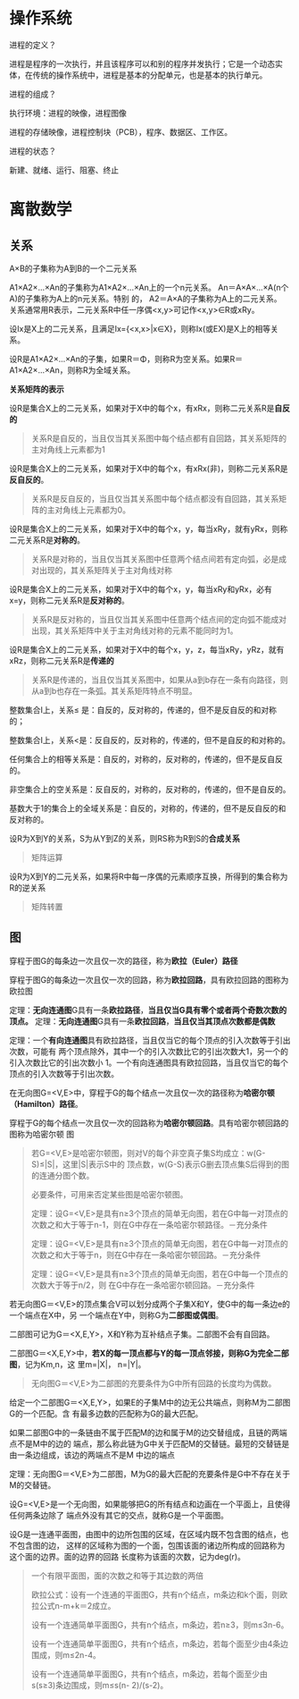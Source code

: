 # 操作系统

进程的定义？

进程是程序的一次执行，并且该程序可以和别的程序并发执行；它是一个动态实体，在传统的操作系统中，进程是基本的分配单元，也是基本的执行单元。

进程的组成？

执行环境：进程的映像，进程图像

进程的存储映像，进程控制块（PCB），程序、数据区、工作区。

进程的状态？

新建、就绪、运行、阻塞、终止

# 离散数学

## 关系

A×B的子集称为A到B的一个二元关系

A1×A2×...×An的子集称为A1×A2×...×An上的一个n元关系。
An＝A×A×...×A(n个A)的子集称为A上的n元关系。特别
的， A2＝A×A的子集称为A上的二元关系。
关系通常用R表示，二元关系R中任一序偶<x,y>可记作<x,y>∈R或xRy。

设Ix是X上的二元关系，且满足Ix={<x,x>|x∈X}，则称Ix(或EX)是X上的相等关系。

设R是A1×A2×...×An的子集，如果R＝Φ，则称R为空关系。如果R＝ A1×A2×...×An，则称R为全域关系。

**关系矩阵的表示**

设R是集合X上的二元关系，如果对于X中的每个x，有xRx，则称二元关系R是**自反的**

> 关系R是自反的，当且仅当其关系图中每个结点都有自回路，其关系矩阵的主对角线上元素都为1

设R是集合X上的二元关系，如果对于X中的每个x，有xRx(非)，则称二元关系R是**反自反的**。

> 关系R是反自反的，当且仅当其关系图中每个结点都没有自回路，其关系矩阵的主对角线上元素都为0。

设R是集合X上的二元关系，如果对于X中的每个x，y，每当xRy，就有yRx，则称二元关系R是**对称的**。

>  关系R是对称的，当且仅当其关系图中任意两个结点间若有定向弧，必是成对出现的，其关系矩阵关于主对角线对称

设R是集合X上的二元关系，如果对于X中的每个x，y，每当xRy和yRx，必有x=y，则称二元关系R是**反对称的**。

> 关系R是反对称的，当且仅当其关系图中任意两个结点间的定向弧不能成对出现，其关系矩阵中关于主对角线对称的元素不能同时为1。

设R是集合X上的二元关系，如果对于X中的每个x，y，z，每当xRy，yRz，就有xRz，则称二元关系R是**传递的**

> 关系R是传递的，当且仅当其关系图中，如果从a到b存在一条有向路径，则从a到b也存在一条弧。其关系矩阵特点不明显。

整数集合I上，关系≤ 是：自反的，反对称的，传递的，但不是反自反的和对称的；

整数集合I上，关系<是：反自反的，反对称的，传递的，但不是自反的和对称的。

任何集合上的相等关系是：自反的，对称的，反对称的，传递的，但不是反自反的。

非空集合上的空关系是：反自反的，对称的，反对称的，传递的，但不是自反的。

基数大于1的集合上的全域关系是：自反的，对称的，传递的，但不是反自反的和反对称的。

设R为X到Y的关系，S为从Y到Z的关系，则RS称为R到S的**合成关系**

> 矩阵运算

设R为X到Y的二元关系，如果将R中每一序偶的元素顺序互换，所得到的集合称为R的逆关系

> 矩阵转置



## 图

穿程于图G的每条边一次且仅一次的路径，称为**欧拉（Euler）路径**

穿程于图G的每条边一次且仅一次的回路，称为**欧拉回路**，具有欧拉回路的图称为欧拉图

定理：**无向连通图**G具有一条**欧拉路径**，**当且仅当G具有零个或者两个奇数次数的顶点。**
定理：**无向连通图**G具有一条**欧拉回路**，**当且仅当其顶点次数都是偶数**

定理：一个**有向连通图**具有欧拉路径，当且仅当它的每个顶点的引入次数等于引出次数，可能有
两个顶点除外，其中一个的引入次数比它的引出次数大1，另一个的引入次数比它的引出次数小
1。一个有向连通图具有欧拉回路，当且仅当它的每个顶点的引入次数等于引出次数。

在无向图G=<V,E>中，穿程于G的每个结点一次且仅一次的路径称为**哈密尔顿（Hamilton）路径**。

穿程于G的每个结点一次且仅一次的回路称为**哈密尔顿回路**。具有哈密尔顿回路的图称为哈密尔顿
图

> 若G=<V,E>是哈密尔顿图，则对V的每个非空真子集S均成立：w(G-S)≤|S|，这里|S|表示S中的
> 顶点数，w(G-S)表示G删去顶点集S后得到的图的连通分图个数。
>
> 必要条件，可用来否定某些图是哈密尔顿图。
>
> 定理：设G=<V,E>是具有n≥3个顶点的简单无向图，若在G中每一对顶点的次数之和大于等于n-1，则在G中存在一条哈密尔顿路径。－充分条件
>
> 定理：设G=<V,E>是具有n≥3个顶点的简单无向图，若在G中每一对顶点的次数之和大于等于n，则在G中存在一条哈密尔顿回路。－充分条件
>
>  定理：设G=<V,E>是具有n≥3个顶点的简单无向图，若在G中每一个顶点的次数大于等于n/2，则
> 在G中存在一条哈密尔顿回路。－充分条件

若无向图G＝<V,E>的顶点集合V可以划分成两个子集X和Y，使G中的每一条边e的一个端点在X中，另
一个端点在Y中，则称G为**二部图或偶图**。

二部图可记为G＝<X,E,Y>，X和Y称为互补结点子集。二部图不会有自回路。

二部图G＝<X,E,Y>中，**若X的每一顶点都与Y的每一顶点邻接，则称G为完全二部图**，记为Km,n，这
里m=|X|， n=|Y|。

> 无向图G＝<V,E>为二部图的充要条件为G中所有回路的长度均为偶数。

给定一个二部图G＝<X,E,Y>，如果E的子集M中的边无公共端点，则称M为二部图G的一个匹配。含
有最多边数的匹配称为G的最大匹配。

如果二部图G中的一条链由不属于匹配M的边和属于M的边交替组成，且链的两端点不是M中的边的
端点，那么称此链为G中关于匹配M的交替链。最短的交替链是由一条边组成，该边的两端点不是M
中边的端点

定理：无向图G＝<V,E>为二部图，M为G的最大匹配的充要条件是G中不存在关于M的交替链。

设G=<V,E>是一个无向图，如果能够把G的所有结点和边画在一个平面上，且使得任何两条边除了
端点外没有其它的交点，就称G是一个平面图。

设G是一连通平面图，由图中的边所包围的区域，在区域内既不包含图的结点，也不包含图的边，
这样的区域称为图的一个面，包围该面的诸边所构成的回路称为这个面的边界。面的边界的回路
长度称为该面的次数，记为deg(r)。

> 一个有限平面图，面的次数之和等于其边数的两倍
>
> 欧拉公式：设有一个连通的平面图G，共有n个结点，m条边和k个面，则欧拉公式n-m+k＝2成立。
>
> 设有一个连通简单平面图G，共有n个结点，m条边，若n≥3，则m≤3n-6。
>
> 设有一个连通简单平面图G，共有n个结点，m条边，若每个面至少由4条边围成，则m≤2n-4。
>
> 设有一个连通简单平面图G，共有n个结点，m条边，若每个面至少由s(s≥3)条边围成，则m≤s(n-
> 2)/(s-2)。